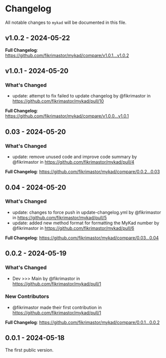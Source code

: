 # Changelog

All notable changes to `mykad` will be documented in this file.

## v1.0.2 - 2024-05-22

**Full Changelog**: https://github.com/fikrimastor/mykad/compare/v1.0.1...v1.0.2

## v1.0.1 - 2024-05-20

### What's Changed

* update: attempt to fix failed to update changelog by @fikrimastor in https://github.com/fikrimastor/mykad/pull/10

**Full Changelog**: https://github.com/fikrimastor/mykad/compare/v1.0.0...v1.0.1

## 0.03 - 2024-05-20

### What's Changed

* update: remove unused code and improve code summary by @fikrimastor in https://github.com/fikrimastor/mykad/pull/4

**Full Changelog**: https://github.com/fikrimastor/mykad/compare/0.0.2...0.03

## 0.04 - 2024-05-20

### What's Changed

* update: changes to force push in update-changelog.yml by @fikrimastor in https://github.com/fikrimastor/mykad/pull/5
* update: added new method format for formatting the MyKad number by @fikrimastor in https://github.com/fikrimastor/mykad/pull/6

**Full Changelog**: https://github.com/fikrimastor/mykad/compare/0.03...0.04

## 0.0.2 - 2024-05-19

### What's Changed

* Dev >>> Main by @fikrimastor in https://github.com/fikrimastor/mykad/pull/1

### New Contributors

* @fikrimastor made their first contribution in https://github.com/fikrimastor/mykad/pull/1

**Full Changelog**: https://github.com/fikrimastor/mykad/compare/0.0.1...0.0.2

## 0.0.1 - 2024-05-18

The first public version.
